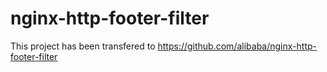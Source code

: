 nginx-http-footer-filter
========================

This project has been transfered to https://github.com/alibaba/nginx-http-footer-filter
